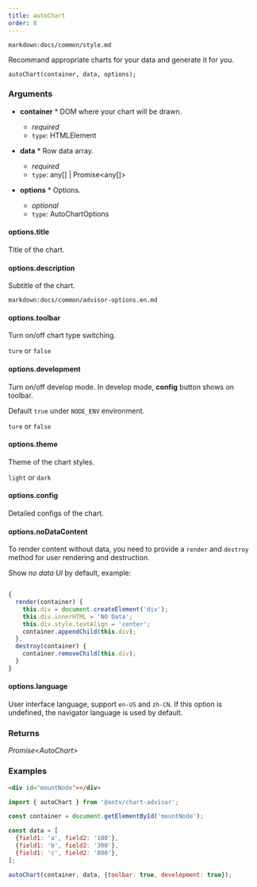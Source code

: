 ```yaml
---
title: autoChart
order: 0
---
```


`markdown:docs/common/style.md`

<div class="doc-md">

Recommand appropriate charts for your data and generate it for you.

```sign
autoChart(container, data, options);
```

### Arguments

* **container** * DOM where your chart will be drawn.
  * _required_
  * `type`: HTMLElement

* **data** * Row data array.
  * _required_
  * `type`: any[] | Promise<any[]>

* **options** * Options.
  * _optional_
  * `type`: AutoChartOptions

#### options.title

Title of the chart.

#### options.description

Subtitle of the chart.

`markdown:docs/common/advisor-options.en.md`

#### options.toolbar

Turn on/off chart type switching.

`ture` or `false`

#### options.development

Turn on/off develop mode. In develop mode, **config** button shows on toolbar.

Default `true` under `NODE_ENV` environment.

`ture` or `false` 

#### options.theme

Theme of the chart styles.

`light` or `dark`

#### options.config

Detailed configs of the chart.

#### options.noDataContent

To render content without data, you need to provide a `render` and `destroy` method for user rendering and destruction. 

Show *no data UI* by default, example:

```ts

{
  render(container) {
    this.div = document.createElement('div');
    this.div.innerHTML = 'NO Data';
    this.div.style.textAlign = 'center';
    container.appendChild(this.div);
  },
  destroy(container) {
    container.removeChild(this.div);
  }
}
```

#### options.language

User interface language, support `en-US` and `zh-CN`. If this option is undefined, the navigator language is used by default.

### Returns

*Promise\<AutoChart\>*

### Examples

```html
<div id="mountNode"></div>
```

```js
import { autoChart } from '@antv/chart-advisor';

const container = document.getElementById('mountNode');

const data = [
  {field1: 'a', field2: '100'},
  {field1: 'b', field2: '300'},
  {field1: 'c', field2: '800'},
];

autoChart(container, data, {toolbar: true, development: true});
```

</div>
